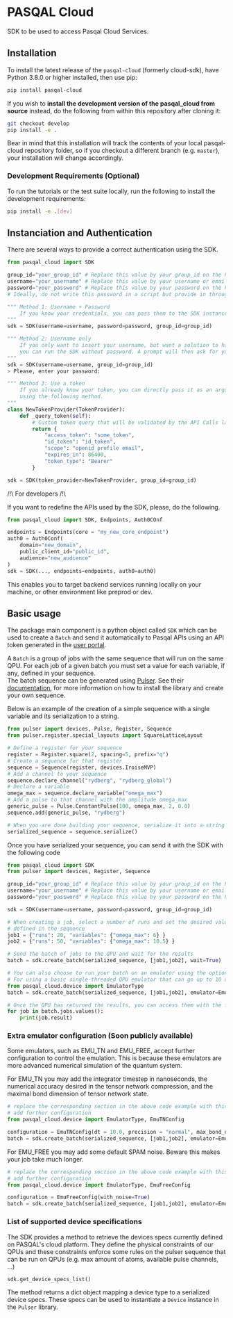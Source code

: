 # PASQAL Cloud

SDK to be used to access Pasqal Cloud Services.

## Installation

To install the latest release of the `pasqal-cloud` (formerly cloud-sdk), have Python 3.8.0 or higher installed, then use pip:

```bash
pip install pasqal-cloud
```

If you wish to **install the development version of the pasqal_cloud from source** instead, do the following from within this repository after cloning it:

```bash
git checkout develop
pip install -e .
```

Bear in mind that this installation will track the contents of your local
pasqal-cloud repository folder, so if you checkout a different branch (e.g. `master`),
your installation will change accordingly.

### Development Requirements (Optional)

To run the tutorials or the test suite locally, run the following to install the development requirements:

```bash
pip install -e .[dev]
```

## Instanciation and Authentication

There are several ways to provide a correct authentication using the SDK.

```python
from pasqal_cloud import SDK

group_id="your_group_id" # Replace this value by your group_id on the PASQAL platform.
username="your_username" # Replace this value by your username or email on the PASQAL platform.
password="your_password" # Replace this value by your password on the PASQAL platform.
# Ideally, do not write this password in a script but provide in through the command-line or as a secret environment variable.

""" Method 1: Username + Password
    If you know your credentials, you can pass them to the SDK instance on creation.
"""
sdk = SDK(username=username, password=password, group_id=group_id)

""" Method 2: Username only
    If you only want to insert your username, but want a solution to have your password being secret
    you can run the SDK without password. A prompt will then ask for your password
"""
sdk = SDK(username=username, group_id=group_id)
> Please, enter your password:

""" Method 3: Use a token
    If you already know your token, you can directly pass it as an argument
    using the following method.
"""
class NewTokenProvider(TokenProvider):
    def _query_token(self):
        # Custom token query that will be validated by the API Calls later.
        return {
            "access_token": "some_token",
            "id_token": "id_token",
            "scope": "openid profile email",
            "expires_in": 86400,
            "token_type": "Bearer"
        }

sdk = SDK(token_provider=NewTokenProvider, group_id=group_id)
```

/!\ For developers /!\

If you want to redefine the APIs used by the SDK, please, do the following.

```python
from pasqal_cloud import SDK, Endpoints, Auth0COnf

endpoints = Endpoints(core = "my_new_core_endpoint")
auth0 = Auth0Conf(
    domain="new_domain",
    public_client_id="public_id",
    audience="new_audience"
)
sdk = SDK(..., endpoints=endpoints, auth0=auth0)
```

This enables you to target backend services running locally on your machine, or other environment like preprod or dev.

## Basic usage

The package main component is a python object called `SDK` which can be used to create a `Batch` and send it automatically
to Pasqal APIs using an API token generated in the [user portal](https://portal.pasqal.cloud).

A `Batch` is a group of jobs with the same sequence that will run on the same QPU. For each job of a given batch you must set a value for each variable, if any, defined in your sequence.  
The batch sequence can be generated using [Pulser](https://github.com/pasqal-io/Pulser). See their [documentation](https://pulser.readthedocs.io/en/stable/),
for more information on how to install the library and create your own sequence.

Below is an example of the creation of a simple sequence with a single variable and its serialization to a string.

```python
from pulser import devices, Pulse, Register, Sequence
from pulser.register.special_layouts import SquareLatticeLayout

# Define a register for your sequence
register = Register.square(2, spacing=5, prefix="q")
# Create a sequence for that register
sequence = Sequence(register, devices.IroiseMVP)
# Add a channel to your sequence
sequence.declare_channel("rydberg", "rydberg_global")
# Declare a variable
omega_max = sequence.declare_variable("omega_max")
# Add a pulse to that channel with the amplitude omega_max
generic_pulse = Pulse.ConstantPulse(100, omega_max, 2, 0.0)
sequence.add(generic_pulse, "rydberg")

# When you are done building your sequence, serialize it into a string
serialized_sequence = sequence.serialize()
```

Once you have serialized your sequence, you can send it with the SDK with the following code

```python
from pasqal_cloud import SDK
from pulser import devices, Register, Sequence

group_id="your_group_id" # Replace this value by your group_id on the PASQAL platform.
username="your_username" # Replace this value by your username or email on the PASQAL platform.
password="your_password" # Replace this value by your password on the PASQAL platform.

sdk = SDK(username=username, password=password, group_id=group_id)

# When creating a job, select a number of runs and set the desired values for the variables
# defined in the sequence
job1 = {"runs": 20, "variables": {"omega_max": 6} }
job2 = {"runs": 50, "variables": {"omega_max": 10.5} }

# Send the batch of jobs to the QPU and wait for the results
batch = sdk.create_batch(serialized_sequence, [job1,job2], wait=True)

# You can also choose to run your batch on an emulator using the optional argument 'emulator'
# For using a basic single-threaded QPU emulator that can go up to 10 qubits, you can specify the "EMU_FREE" emulator.
from pasqal_cloud.device import EmulatorType
batch = sdk.create_batch(serialized_sequence, [job1,job2], emulator=EmulatorType.EMU_FREE)

# Once the QPU has returned the results, you can access them with the following:
for job in batch.jobs.values():
    print(job.result)

```

### Extra emulator configuration (Soon publicly available)

Some emulators, such as EMU_TN and EMU_FREE, accept further configuration to control the emulation.
This is because these emulators are more advanced numerical simulation of the quantum system.

For EMU_TN you may add the integrator timestep in nanoseconds, the numerical accuracy desired in the tensor network compression, and the maximal bond dimension of tensor network state.

```python
# replace the corresponding section in the above code example with this to
# add further configuration
from pasqal_cloud.device import EmulatorType, EmuTNConfig

configuration = EmuTNConfig(dt = 10.0, precision = "normal", max_bond_dim = 100)
batch = sdk.create_batch(serialized_sequence, [job1,job2], emulator=EmulatorType.EMU_TN, configuration=configuration)
```

For EMU_FREE you may add some default SPAM noise. Beware this makes your job take much longer.

```python
# replace the corresponding section in the above code example with this to
# add further configuration
from pasqal_cloud.device import EmulatorType, EmuFreeConfig

configuration = EmuFreeConfig(with_noise=True)
batch = sdk.create_batch(serialized_sequence, [job1,job2], emulator=EmulatorType.EMU_FREE, configuration=configuration)
```

### List of supported device specifications

The SDK provides a method to retrieve the devices specs currently defined on PASQAL's cloud platform.
They define the physical constraints of our QPUs and these constraints enforce some rules on
the pulser sequence that can be run on QPUs (e.g. max amount of atoms, available pulse channels, ...)

```python
sdk.get_device_specs_list()
```

The method returns a dict object mapping a device type to a serialized device specs. These specs can be used
to instantiate a `Device` instance in the `Pulser` library.
